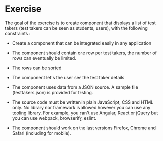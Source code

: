 # Exercise

The goal of the exercise is to create component that displays a list of test takers (test takers can be seen as students, users), with the following constraints :

 - Create a component that can be integrated easily in any application
 - The component should contain one row per test takers, the number of rows can eventually be limited.
 - The rows can be sorted
 - The component let's the user see the test taker details
 - The component uses data from a JSON source. A sample file (testtakers.json) is provided for testing.
 - The source code must be written in plain JavaScript, CSS and HTML only. No library nor framework is allowed however you can use any tooling library. For example, you can't use Angular, React or jQuery but you can use webpack, browserify, eslint.
 - The component should work on the last versions Firefox, Chrome and Safari (including for mobile).
 
